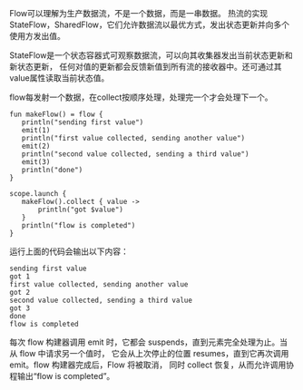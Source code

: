 Flow可以理解为生产数据流，不是一个数据，而是一串数据。
热流的实现StateFlow，SharedFlow，它们允许数据流以最优方式，发出状态更新并向多个使用方发出值。

StateFlow是一个状态容器式可观察数据流，可以向其收集器发出当前状态更新和新状态更新，
任何对值的更新都会反馈新值到所有流的接收器中。还可通过其value属性读取当前状态值。

flow每发射一个数据，在collect按顺序处理，处理完一个才会处理下一个。


```
fun makeFlow() = flow {
   println("sending first value")
   emit(1)
   println("first value collected, sending another value")
   emit(2)
   println("second value collected, sending a third value")
   emit(3)
   println("done")
}

scope.launch {
   makeFlow().collect { value ->
       println("got $value")
   }
   println("flow is completed")
}
```
运行上面的代码会输出以下内容：
```
sending first value
got 1
first value collected, sending another value
got 2
second value collected, sending a third value
got 3
done
flow is completed
```

每次 flow 构建器调用 emit 时，它都会 suspends，直到元素完全处理为止。当从 flow 中请求另一个值时，
它会从上次停止的位置 resumes，直到它再次调用 emit。flow 构建器完成后，Flow 将被取消，
同时 collect 恢复，从而允许调用协程输出“flow is completed”。
